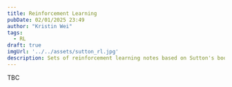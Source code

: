 ```yaml
---
title: Reinforcement Learning 
pubDate: 02/01/2025 23:49
author: "Kristin Wei"
tags:
  - RL
draft: true
imgUrl: '../../assets/sutton_rl.jpg'
description: Sets of reinforcement learning notes based on Sutton's book.
---
```

TBC

